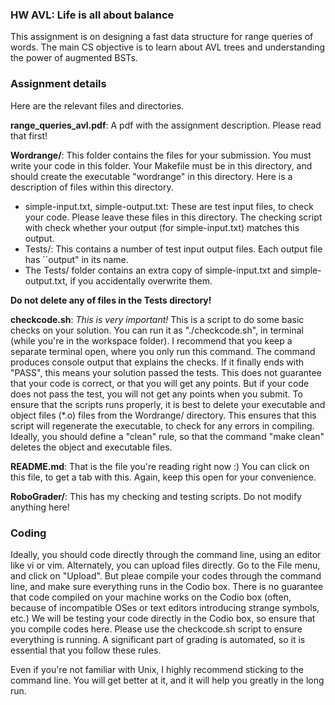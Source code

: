 ### HW AVL: Life is all about balance

This assignment is on designing a fast data structure for range queries of words. The main CS objective
is to learn about AVL trees and understanding the power of augmented BSTs.

### Assignment details

Here are the relevant files and directories.

**range_queries_avl.pdf**: A pdf with the assignment description. Please read that first!

**Wordrange/**: This folder contains the files for your submission. You must write your code in this folder. Your Makefile
must be in this directory, and should create the executable "wordrange" in this directory. Here is a description of files
within this directory.

* simple-input.txt, simple-output.txt: These are test input files, to check your code. Please leave these files in this directory.
The checking script with check whether your output (for simple-input.txt) matches this output.
* Tests/: This contains a number of test input output files. Each output file has ``output" in its name.
* The Tests/ folder contains an extra copy of simple-input.txt and simple-output.txt, if you accidentally overwrite them.

**Do not delete any of files in the Tests directory!**

**checkcode.sh**: *This is very important!* This is a script to do some basic checks on your solution. You can run it as "./checkcode.sh", in terminal (while you're in the workspace folder). I recommend that you keep a separate terminal open, where you only run this command.  The command produces console output that explains the checks. If it finally ends with "PASS", this means your solution passed the tests. This does not guarantee that your code is correct, or that you will get any points. But if your code does not pass the test, you will not get any points when you submit. To ensure that the scripts runs properly, it is best to delete your executable and object files (*.o) files from the Wordrange/ directory. This ensures that this script will regenerate the executable, to check for any errors in compiling. Ideally, you should define a "clean" rule, so that the command "make clean" deletes the object and executable files.

**README.md**: That is the file you're reading right now :) You can click on this file, to get a tab with this. Again, keep this open for your convenience.

**RoboGrader/**: This has my checking and testing scripts. Do not modify anything here!

### Coding

Ideally, you should code directly through the command line, using an editor like vi or vim. Alternately, you can upload files directly. Go to the File menu, and click on "Upload".  But pleae compile your codes through the command line, and make sure everything runs in the Codio box. There is no guarantee that code compiled on your machine works on the Codio box (often, because of incompatible OSes or text editors introducing strange symbols, etc.) We will be testing your code directly in the Codio box, so ensure that you compile codes here.  Please use the checkcode.sh script to ensure everything is running. A significant part of grading is automated, so it is essential that you follow these rules.
  
Even if you're not familiar with Unix, I highly recommend sticking to the command line. You will get better at it, and it will help you greatly in the long run.

